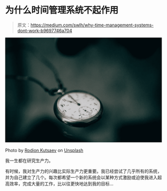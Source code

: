 # 为什么时间管理系统不起作用

> 原文：<https://medium.com/swlh/why-time-management-systems-dont-work-b9697746a704>

![](img/1cbb980fd30f451762cfb9c3c4582dbd.png)

Photo by [Rodion Kutsaev](https://unsplash.com/photos/UIUgYu9bENU?utm_source=unsplash&utm_medium=referral&utm_content=creditCopyText) on [Unsplash](https://unsplash.com/search/photos/time-management?utm_source=unsplash&utm_medium=referral&utm_content=creditCopyText)

我一生都在研究生产力。

有时候，我对生产力的兴趣比实际生产力更重要。我已经尝试了几乎所有的系统，并为自己建立了几个。每次都希望一个新的系统会以某种方式激励或迫使我进入超高效率，完成大量的工作，比以往更快地达到我的目标…